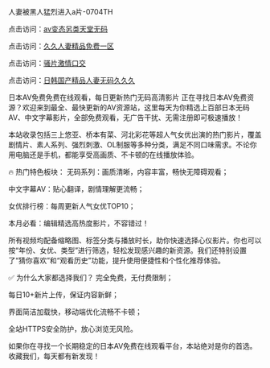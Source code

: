 
人妻被黑人猛烈进入a片-0704TH

点击访问：<a href="https://tfda.pages.dev/">av变态另类天堂无码</a>

点击访问：<a href="https://cfad.pages.dev/">久久人妻精品免费一区</a>

点击访问：<a href="https://gfd-5xg.pages.dev/">骚片激情口交</a>

点击访问：<a href="https://bered.pages.dev/">日韩国产精品人妻无码久久久</a>


日本AV免费免费在线观看，每日更新热门无码高清影片
正在寻找日本AV免费资源？欢迎来到最全、最快更新的AV资源站，这里每天为你精选上百部日本无码AV、中文字幕影片，全部免费观看，无广告干扰、无需注册即可极速播放！

本站收录包括三上悠亚、桥本有菜、河北彩花等超人气女优出演的热门影片，覆盖剧情片、素人系列、强烈刺激、OL制服等多种分类，满足不同口味需求。不论你用电脑还是手机，都能享受高画质、不卡顿的在线播放体验。

🔥 热门特色板块：
无码系列：画质清晰，内容丰富，畅快无障碍观看；

中文字幕AV：贴心翻译，剧情理解更流畅；

女优排行榜：每周更新人气女优TOP10；

本月必看：编辑精选高热度影片，不容错过！

所有视频均配备缩略图、标签分类与播放时长，助你快速选择心仪影片。你也可以按“年份、女优、类型”进行筛选，轻松发现感兴趣的新资源。我们还特别设置了“猜你喜欢”和“观看历史”功能，提升使用便捷性和个性化推荐体验。

✅ 为什么大家都选择我们？
完全免费，无付费限制；

每日10+新片上传，保证内容新鲜；

界面简洁加载快，移动端优化流畅不卡顿；

全站HTTPS安全防护，放心浏览无风险。

如果你在寻找一个长期稳定的日本AV免费在线观看平台，本站绝对是你的首选。收藏我们，每天都有新发现！








<span style="display:none;">[Canonical link]( https://github.com/fm5214554/463685 ）</span>
